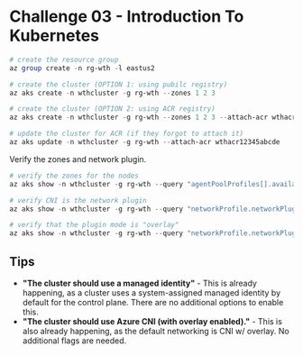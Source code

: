 # Challenge 03 - Introduction To Kubernetes

```powershell
# create the resource group
az group create -n rg-wth -l eastus2

# create the cluster (OPTION 1: using pubilc registry)
az aks create -n wthcluster -g rg-wth --zones 1 2 3

# create the cluster (OPTION 2: using ACR registry)
az aks create -n wthcluster -g rg-wth --zones 1 2 3 --attach-acr wthacr12345abcde

# update the cluster for ACR (if they forgot to attach it)
az aks update -n wthcluster -g rg-wth --attach-acr wthacr12345abcde
```

Verify the zones and network plugin.

```powershell
# verify the zones for the nodes
az aks show -n wthcluster -g rg-wth --query "agentPoolProfiles[].availabilityZones"

# verify CNI is the network plugin
az aks show -n wthcluster -g rg-wth --query "networkProfile.networkPlugin"

# verify that the plugin mode is "overlay"
az aks show -n wthcluster -g rg-wth --query "networkProfile.networkPluginMode"
```

## Tips
- **"The cluster should use a managed identity"** - This is already happening, as a cluster uses a system-assigned managed identity by default for the control plane. There are no additional options to enable this.
- **"The cluster should use Azure CNI (with overlay enabled)."** - This is also already happening, as the default networking is CNI w/ overlay. No additional flags are needed.